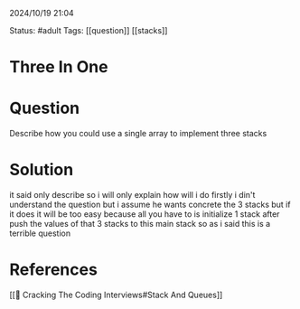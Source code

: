 2024/10/19
21:04

Status: #adult 
Tags: [[question]] [[stacks]]
# Three In One
# Question
Describe how you could use a single array to implement three stacks
# Solution
it said only describe so i will only explain how will i do firstly i din't understand the question but i assume he wants concrete the 3 stacks but if it does it will be too easy because all you have to is initialize 1 stack after push the values of that 3 stacks to this main stack so as i said this is a terrible question


# References

[[📙 Cracking The Coding Interviews#Stack And Queues]]